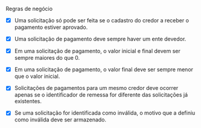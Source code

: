 Regras de negócio

- [x] Uma solicitação só pode ser feita se o cadastro do credor a receber o pagamento estiver aprovado.

- [x] Uma solicitação de pagamento deve sempre haver um ente devedor.

- [x] Em uma solicitação de pagamento, o valor inicial e final devem ser sempre maiores do que 0.

- [x] Em uma solicitação de pagamento, o valor final deve ser sempre menor que o valor inicial.

- [x] Solicitações de pagamentos para um mesmo credor deve ocorrer apenas se o identificador de remessa for diferente das solicitações já existentes.

- [x] Se uma solicitação for identificada como inválida, o motivo que a definiu como inválida deve ser armazenado.

